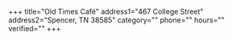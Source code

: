 +++
title="Old Times Café"
address1="467 College Street"
address2="Spencer, TN  38585"
category=""
phone=""
hours=""
verified=""
+++
